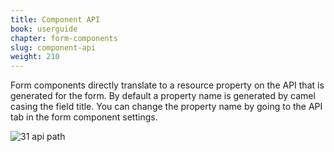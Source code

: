 ```yaml
---
title: Component API
book: userguide
chapter: form-components
slug: component-api
weight: 210
---
```

Form components directly translate to a resource property on the API that is generated for the form. By default a property name is generated by camel casing the field title. You can change the property name by going to the API tab in the form component settings.

![31 api path](https://cloud.githubusercontent.com/assets/13321142/13097241/3053c5b0-d4e5-11e5-963e-8323f1e2db81.png)
